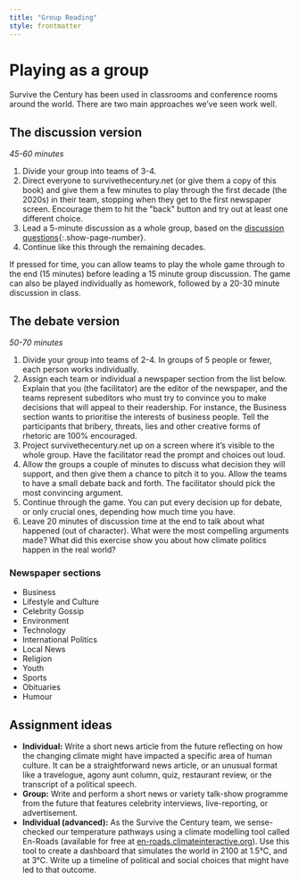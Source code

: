 ```yaml
---
title: "Group Reading"
style: frontmatter
---
```


# Playing as a group

Survive the Century has been used in classrooms and conference rooms around the world. There are two main approaches we’ve seen work well.

## The discussion version
*45-60 minutes*
1. Divide your group into teams of 3-4.
2. Direct everyone to survivethecentury.net (or give them a copy of this book) and give them a few minutes to play through the first decade (the 2020s) in their team, stopping when they get to the first newspaper screen. Encourage them to hit the "back" button and try out at least one different choice.
3. Lead a 5-minute discussion as a whole group, based on the [discussion questions](endmatter_discussion-questions.html){:.show-page-number}.
4. Continue like this through the remaining decades.

If pressed for time, you can allow teams to play the whole game through to the end (15 minutes) before leading a 15 minute group discussion. The game can also be played individually as homework, followed by a 20-30 minute discussion in class.

## The debate version
*50-70 minutes*
1. Divide your group into teams of 2-4. In groups of 5 people or fewer, each person works individually.
2. Assign each team or individual a newspaper section from the list below. Explain that you (the facilitator) are the editor of the newspaper, and the teams represent subeditors who must try to convince you to make decisions that will appeal to their readership. For instance, the Business section wants to prioritise the interests of business people. Tell the participants that bribery, threats, lies and other creative forms of rhetoric are 100% encouraged.
3. Project survivethecentury.net up on a screen where it’s visible to the whole group. Have the facilitator read the prompt and choices out loud. 
4. Allow the groups a couple of minutes to discuss what decision they will support, and then give them a chance to pitch it to you. Allow the teams to have a small debate back and forth. The facilitator should pick the most convincing argument. 
5. Continue through the game. You can put every decision up for debate, or only crucial ones, depending how much time you have.
6. Leave 20 minutes of discussion time at the end to talk about what happened (out of character). What were the most compelling arguments made? What did this exercise show you about how climate politics happen in the real world?

### Newspaper sections
- Business
- Lifestyle and Culture
- Celebrity Gossip
- Environment
- Technology
- International Politics
- Local News
- Religion
- Youth
- Sports
- Obituaries
- Humour

## Assignment ideas
- **Individual:** Write a short news article from the future reflecting on how the changing climate might have impacted a specific area of human culture. It can be a straightforward news article, or an unusual format like a travelogue, agony aunt column, quiz, restaurant review, or the transcript of a political speech.
- **Group:** Write and perform a short news or variety talk-show programme from the future that features celebrity interviews, live-reporting, or advertisement.
- **Individual (advanced):** As the Survive the Century team, we sense-checked our temperature pathways using a climate modelling tool called En-Roads (available for free at [en-roads.climateinteractive.org](https://en-roads.climateinteractive.org)). Use this tool to create a dashboard that simulates the world in 2100 at 1.5°C, and at 3°C. Write up a timeline of political and social choices that might have led to that outcome.
